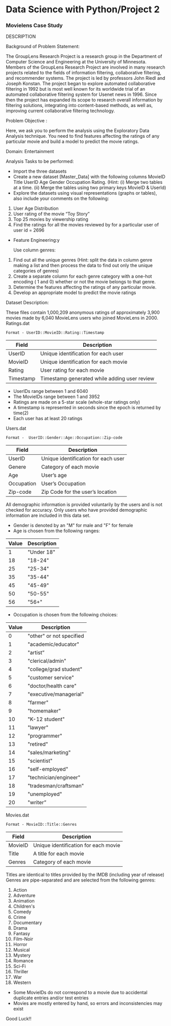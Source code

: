 # Data Science with Python/Project 2

### Movielens Case Study

DESCRIPTION

Background of Problem Statement:

The GroupLens Research Project is a research group in the Department of Computer Science and Engineering at the University of Minnesota. Members of the GroupLens Research Project are involved in many research projects related to the fields of information filtering, collaborative filtering, and recommender systems. The project is led by professors John Riedl and Joseph Konstan. The project began to explore automated collaborative filtering in 1992 but is most well known for its worldwide trial of an automated collaborative filtering system for Usenet news in 1996. Since then the project has expanded its scope to research overall information by filtering solutions, integrating into content-based methods, as well as, improving current collaborative filtering technology.

Problem Objective :

Here, we ask you to perform the analysis using the Exploratory Data Analysis technique. You need to find features affecting the ratings of any particular movie and build a model to predict the movie ratings.

Domain: Entertainment

Analysis Tasks to be performed:

-	Import the three datasets
-	Create a new dataset [Master_Data] with the following columns MovieID Title UserID Age Gender Occupation Rating. (Hint: (i) Merge two tables at a time. (ii) Merge the tables using two primary keys MovieID & UserId)
-	Explore the datasets using visual representations (graphs or tables), also include your comments on the following:

   1.	User Age Distribution
   2.	User rating of the movie “Toy Story”
   3.	Top 25 movies by viewership rating
   4.	Find the ratings for all the movies reviewed by for a particular user of user id = 2696
  
 -	Feature Engineering:y
   
     Use column genres:
  
   1.	Find out all the unique genres (Hint: split the data in column genre making a list and then process the data to find out only the unique categories of genres)
   2.	Create a separate column for each genre category with a one-hot encoding ( 1 and 0) whether or not the movie belongs to that genre. 
   3.	Determine the features affecting the ratings of any particular movie.
   4.	Develop an appropriate model to predict the movie ratings

Dataset Description:

These files contain 1,000,209 anonymous ratings of approximately 3,900 movies made by 6,040 MovieLens users who joined MovieLens in 2000.
Ratings.dat

    Format - UserID::MovieID::Rating::Timestamp


| Field 	|        Description |
| --- | --- |
| UserID 	|  Unique identification for each user |
| MovieID 	|  Unique identification for each movie |
| Rating 	|  User rating for each movie |
| Timestamp |  Timestamp generated while adding user review |


- UserIDs range between 1 and 6040 
- The MovieIDs range between 1 and 3952
- Ratings are made on a 5-star scale (whole-star ratings only)
- A timestamp is represented in seconds since the epoch is returned by time(2)
- Each user has at least 20 ratings
 

Users.dat

    Format -  UserID::Gender::Age::Occupation::Zip-code
   
| Field 	|  Description |
| --- | --- |
| UserID 	| Unique identification for each user |
| Genere 	| Category of each movie |
| Age 	| User’s age |
| Occupation |User’s Occupation |
| Zip-code 	| Zip Code for the user’s location |



All demographic information is provided voluntarily by the users and is not checked for accuracy. Only users who have provided demographic information are included in this data set.

- Gender is denoted by an "M" for male and "F" for female
- Age is chosen from the following ranges:
 
| Value 	|    Description |
| --- | --- |
| 1 	|       "Under 18" |
| 18 	|     "18-24" |
| 25 	|     "25-34" |
| 35 	|     "35-44" |
| 45 	|     "45-49" |
| 50 	|     "50-55" |
| 56 	|     "56+" |
 

- Occupation is chosen from the following choices:

| Value 	|      Description |
| --- | --- |
| 0 	|         "other" or not specified |
| 1 	|         "academic/educator" |
| 2 	|         "artist” |
| 3 	|         "clerical/admin" |
| 4 	|         "college/grad student" |
| 5 	|         "customer service" |
| 6 	|         "doctor/health care" |
| 7 	|         "executive/managerial" |
| 8 	|         "farmer" |
| 9 	|         "homemaker" |
| 10 	|       "K-12 student" |
| 11 	|       "lawyer" |
| 12 	|       "programmer" |
| 13 	|       "retired" |
| 14 	|       "sales/marketing" |
| 15 	|       "scientist" |
| 16 	|       "self-employed" |
| 17 	|       "technician/engineer" |
| 18 	|       "tradesman/craftsman" |
| 19 	|       "unemployed" |
| 20 	|       "writer” |

Movies.dat

    Format - MovieID::Title::Genres

| Field 	| Description |
| --- | --- |
| MovieID 	| Unique identification for each movie |
| Title 	| A title for each movie |
| Genres | Category of each movie |


Titles are identical to titles provided by the IMDB (including year of release)
Genres are pipe-separated and are selected from the following genres:
1. Action
2. Adventure
3. Animation
4. Children's
5. Comedy
6. Crime
7. Documentary
8. Drama
9. Fantasy
10. Film-Noir
11. Horror
12. Musical
13. Mystery
14. Romance
15. Sci-Fi
16. Thriller
17. War
18. Western

- Some MovieIDs do not correspond to a movie due to accidental duplicate entries and/or test entries
- Movies are mostly entered by hand, so errors and inconsistencies may exist

Good Luck!!
 
